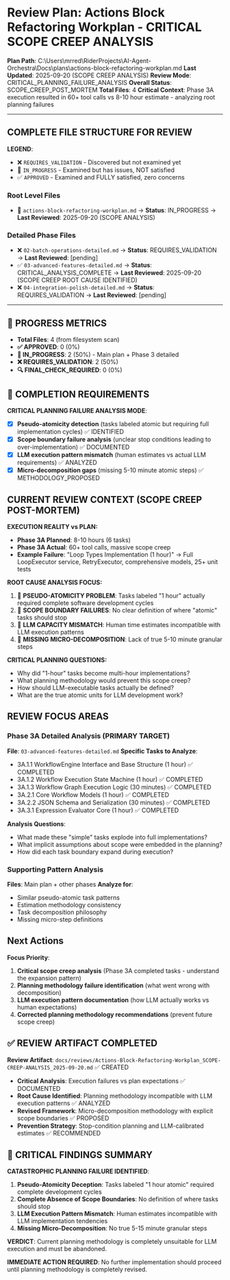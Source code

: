 # Review Plan: Actions Block Refactoring Workplan - CRITICAL SCOPE CREEP ANALYSIS

**Plan Path**: C:\Users\mrred\RiderProjects\AI-Agent-Orchestra\Docs\plans\actions-block-refactoring-workplan.md
**Last Updated**: 2025-09-20 (SCOPE CREEP ANALYSIS)
**Review Mode**: CRITICAL_PLANNING_FAILURE_ANALYSIS
**Overall Status**: SCOPE_CREEP_POST_MORTEM
**Total Files**: 4
**Critical Context**: Phase 3A execution resulted in 60+ tool calls vs 8-10 hour estimate - analyzing root planning failures

---

## COMPLETE FILE STRUCTURE FOR REVIEW

**LEGEND**:
- ❌ `REQUIRES_VALIDATION` - Discovered but not examined yet
- 🔄 `IN_PROGRESS` - Examined but has issues, NOT satisfied
- ✅ `APPROVED` - Examined and FULLY satisfied, zero concerns

### Root Level Files
- 🔄 `actions-block-refactoring-workplan.md` → **Status**: IN_PROGRESS → **Last Reviewed**: 2025-09-20 (SCOPE ANALYSIS)

### Detailed Phase Files
- ❌ `02-batch-operations-detailed.md` → **Status**: REQUIRES_VALIDATION → **Last Reviewed**: [pending]
- ✅ `03-advanced-features-detailed.md` → **Status**: CRITICAL_ANALYSIS_COMPLETE → **Last Reviewed**: 2025-09-20 (SCOPE CREEP ROOT CAUSE IDENTIFIED)
- ❌ `04-integration-polish-detailed.md` → **Status**: REQUIRES_VALIDATION → **Last Reviewed**: [pending]

---

## 🚨 PROGRESS METRICS
- **Total Files**: 4 (from filesystem scan)
- **✅ APPROVED**: 0 (0%)
- **🔄 IN_PROGRESS**: 2 (50%) - Main plan + Phase 3 detailed
- **❌ REQUIRES_VALIDATION**: 2 (50%)
- **🔍 FINAL_CHECK_REQUIRED**: 0 (0%)

## 🚨 COMPLETION REQUIREMENTS
**CRITICAL PLANNING FAILURE ANALYSIS MODE**:
- [x] **Pseudo-atomicity detection** (tasks labeled atomic but requiring full implementation cycles) ✅ IDENTIFIED
- [x] **Scope boundary failure analysis** (unclear stop conditions leading to over-implementation) ✅ DOCUMENTED
- [x] **LLM execution pattern mismatch** (human estimates vs actual LLM requirements) ✅ ANALYZED
- [x] **Micro-decomposition gaps** (missing 5-10 minute atomic steps) ✅ METHODOLOGY_PROPOSED

## CURRENT REVIEW CONTEXT (SCOPE CREEP POST-MORTEM)

**EXECUTION REALITY vs PLAN:**
- **Phase 3A Planned**: 8-10 hours (6 tasks)
- **Phase 3A Actual**: 60+ tool calls, massive scope creep
- **Example Failure**: "Loop Types Implementation (1 hour)" → Full LoopExecutor service, RetryExecutor, comprehensive models, 25+ unit tests

**ROOT CAUSE ANALYSIS FOCUS:**
1. 🚨 **PSEUDO-ATOMICITY PROBLEM**: Tasks labeled "1 hour" actually required complete software development cycles
2. 🚨 **SCOPE BOUNDARY FAILURES**: No clear definition of where "atomic" tasks should stop
3. 🚨 **LLM CAPACITY MISMATCH**: Human time estimates incompatible with LLM execution patterns
4. 🚨 **MISSING MICRO-DECOMPOSITION**: Lack of true 5-10 minute granular steps

**CRITICAL PLANNING QUESTIONS:**
- Why did "1-hour" tasks become multi-hour implementations?
- What planning methodology would prevent this scope creep?
- How should LLM-executable tasks actually be defined?
- What are the true atomic units for LLM development work?

## REVIEW FOCUS AREAS

### Phase 3A Detailed Analysis (PRIMARY TARGET)
**File**: `03-advanced-features-detailed.md`
**Specific Tasks to Analyze**:
- 3A.1.1 WorkflowEngine Interface and Base Structure (1 hour) ✅ COMPLETED
- 3A.1.2 Workflow Execution State Machine (1 hour) ✅ COMPLETED
- 3A.1.3 Workflow Graph Execution Logic (30 minutes) ✅ COMPLETED
- 3A.2.1 Core Workflow Models (1 hour) ✅ COMPLETED
- 3A.2.2 JSON Schema and Serialization (30 minutes) ✅ COMPLETED
- 3A.3.1 Expression Evaluator Core (1 hour) ✅ COMPLETED

**Analysis Questions**:
- What made these "simple" tasks explode into full implementations?
- What implicit assumptions about scope were embedded in the planning?
- How did each task boundary expand during execution?

### Supporting Pattern Analysis
**Files**: Main plan + other phases
**Analyze for**:
- Similar pseudo-atomic task patterns
- Estimation methodology consistency
- Task decomposition philosophy
- Missing micro-step definitions

## Next Actions
**Focus Priority**:
1. **Critical scope creep analysis** (Phase 3A completed tasks - understand the expansion pattern)
2. **Planning methodology failure identification** (what went wrong with decomposition)
3. **LLM execution pattern documentation** (how LLM actually works vs human expectations)
4. **Corrected planning methodology recommendations** (prevent future scope creep)

## ✅ REVIEW ARTIFACT COMPLETED
**Review Artifact**: `docs/reviews/Actions-Block-Refactoring-Workplan_SCOPE-CREEP-ANALYSIS_2025-09-20.md` ✅ CREATED
- **Critical Analysis**: Execution failures vs plan expectations ✅ DOCUMENTED
- **Root Cause Identified**: Planning methodology incompatible with LLM execution patterns ✅ ANALYZED
- **Revised Framework**: Micro-decomposition methodology with explicit scope boundaries ✅ PROPOSED
- **Prevention Strategy**: Stop-condition planning and LLM-calibrated estimates ✅ RECOMMENDED

## 🚨 CRITICAL FINDINGS SUMMARY

**CATASTROPHIC PLANNING FAILURE IDENTIFIED**:
1. **Pseudo-Atomicity Deception**: Tasks labeled "1 hour atomic" required complete development cycles
2. **Complete Absence of Scope Boundaries**: No definition of where tasks should stop
3. **LLM Execution Pattern Mismatch**: Human estimates incompatible with LLM implementation tendencies
4. **Missing Micro-Decomposition**: No true 5-15 minute granular steps

**VERDICT**: Current planning methodology is completely unsuitable for LLM execution and must be abandoned.

**IMMEDIATE ACTION REQUIRED**: No further implementation should proceed until planning methodology is completely revised.